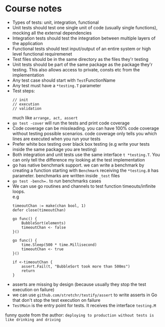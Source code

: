 # Course notes

- Types of tests: unit, integration, functional
- Unit tests should test one single unit of code (usually single functions), mocking all the external dependencies
- Integration tests should test the integration between multiple layers of the application
- Functional tests should test input/output of an entire system or high level functional requiremenet
- Test files should be in the same directory as the files they'r testing
- Unit tests should be part of the same package as the package they'r testing. This also allows access to private, consts etc from the implementation
- Any test case should start with `Test`FunctionName
- Any test must have a `*testing.T` parameter
- Test steps:
    ```golang
    // init
    // execution
    // validation
    ```
    much like `arrange, act, assert`
- `go test -cover` will run the tests and print code coverage
- Code coverage can be missleading. you can have 100% code coverage without testing possible scenarios. code coverage only tells you which lines are executed when you run your tests 
- Prefer white box testing over black box testing (e.g write your tests inside the same package you are testing)
- Both integration and unit tests use the same interface `t *testing.T`. You can only tell the difference my looking at the test implementation
- go has native benchmark support. we can write a benchmark by creating a function starting with `Benchmark` receiving the `*testing.B` has parameter. benchmarks are written inside `_test` files
- `go test -bench=.` to run benchmarks cases
- We can use go routines and channels to test function timeouts/infinite loops.  
    e.g
    ```golang
    timeoutChan := make(chan bool, 1)
	defer close(timeoutChan)

	go func() {
		BubbleSort(elements)
		timeoutChan <- false
	}()

	go func() {
		time.Sleep(500 * time.Millisecond)
		timeoutChan <- true
	}()

	if <-timeoutChan {
		assert.Fail(t, "BubbleSort took more than 500ms")
		return
	}
    ```
- asserts are missing by design (because usually they stop the test execution on failure)
- we can use `github.com/stretchr/testify/assert` to write asserts in Go that don't stop the test execution on failure
- `TestMain` is the entry point for tests. It receives the interface `testing.M`


funny quote from the author:
`deploying to production without tests is like drinking and driving`